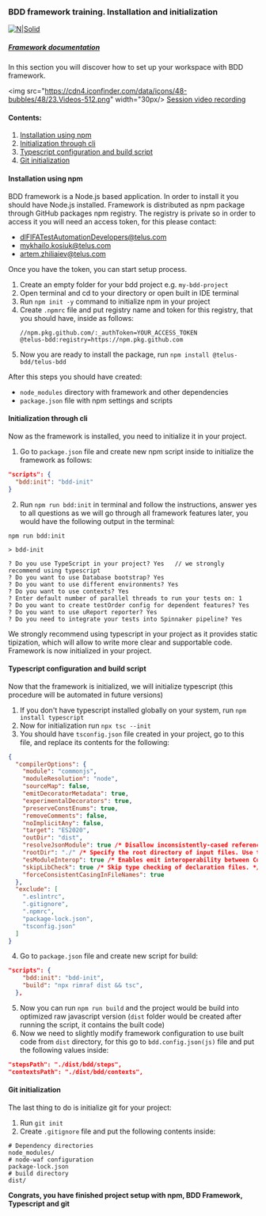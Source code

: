 ### BDD framework training. Installation and initialization

[![N|Solid](https://images.ctfassets.net/fikanzmkdlqn/5NoHRB1q6lrNzSSpekhrG5/cf22f3d7d9e82aed5e79659800458b57/TELUS_TAGLINE_HORIZONTAL_EN.svg)](https://www.telus.com/en/)

##### [Framework documentation](https://github.com/telus/telus-bdd-docs)

In this section you will discover how to set up your workspace with BDD framework.

<img src="https://cdn4.iconfinder.com/data/icons/48-bubbles/48/23.Videos-512.png" width="30px/> [Session video recording](https://drive.google.com/file/d/1wM_Fi1bEGYqYrdeNhSxLSDurDqwFUZQg/view?usp=sharing)

#### Contents:

1. [Installation using npm](#installation-using-npm)
2. [Initialization through cli](#initialization-through-cli)
3. [Typescript configuration and build script](#typescript-configuration-and-build-script)
4. [Git initialization](#git-initialization)

#### Installation using npm

BDD framework is a Node.js based application. In order to install it you should have Node.js installed.
Framework is distributed as npm package through GitHub packages npm registry.
The registry is private so in order to access it you will need an access token, for this please contact:

- dlFIFATestAutomationDevelopers@telus.com
- mykhailo.kosiuk@telus.com
- artem.zhiliaiev@telus.com

Once you have the token, you can start setup process.

1. Create an empty folder for your bdd project e.g. `my-bdd-project`
2. Open terminal and cd to your directory or open built in IDE terminal
3. Run `npm init -y` command to initialize npm in your project
4. Create `.npmrc` file and put registry name and token for this registry, that you should have, inside as follows:
   ```npmrc
   //npm.pkg.github.com/:_authToken=YOUR_ACCESS_TOKEN
   @telus-bdd:registry=https://npm.pkg.github.com
   ```
5. Now you are ready to install the package, run `npm install @telus-bdd/telus-bdd`

After this steps you should have created:

- `node_modules` directory with framework and other dependencies
- `package.json` file with npm settings and scripts

#### Initialization through cli

Now as the framework is installed, you need to initialize it in your project.

1. Go to `package.json` file and create new npm script inside to initialize the framework as follows:

```json
"scripts": {
  "bdd:init": "bdd-init"
}
```

2. Run `npm run bdd:init` in terminal and follow the instructions, answer yes to all questions as we will go through all framework features later, you would have the following output in the terminal:

```
npm run bdd:init

> bdd-init

? Do you use TypeScript in your project? Yes   // we strongly recommend using typescript
? Do you want to use Database bootstrap? Yes
? Do you want to use different environments? Yes
? Do you want to use contexts? Yes
? Enter default number of parallel threads to run your tests on: 1
? Do you want to create testOrder config for dependent features? Yes
? Do you want to use uReport reporter? Yes
? Do you need to integrate your tests into Spinnaker pipeline? Yes
```

We strongly recommend using typescript in your project as it provides static tipization, which will allow to write more clear and supportable code.
Framework is now initialized in your project.

#### Typescript configuration and build script

Now that the framework is initialized, we will initialize typescript (this procedure will be automated in future versions)

1. If you don't have typescript installed globally on your system, run `npm install typescript`
2. Now for initialization run `npx tsc --init`
3. You should have `tsconfig.json` file created in your project, go to this file, and replace its contents for the following:

```json
{
  "compilerOptions": {
    "module": "commonjs",
    "moduleResolution": "node",
    "sourceMap": false,
    "emitDecoratorMetadata": true,
    "experimentalDecorators": true,
    "preserveConstEnums": true,
    "removeComments": false,
    "noImplicitAny": false,
    "target": "ES2020",
    "outDir": "dist",
    "resolveJsonModule": true /* Disallow inconsistently-cased references to the same file. */,
    "rootDir": "./" /* Specify the root directory of input files. Use to control the output directory structure with --outDir. */,
    "esModuleInterop": true /* Enables emit interoperability between CommonJS and ES Modules via creation of namespace objects for all imports. Implies 'allowSyntheticDefaultImports'. */,
    "skipLibCheck": true /* Skip type checking of declaration files. */,
    "forceConsistentCasingInFileNames": true
  },
  "exclude": [
    ".eslintrc",
    ".gitignore",
    ".npmrc",
    "package-lock.json",
    "tsconfig.json"
  ]
}
```

4. Go to `package.json` file and create new script for build:

```json
"scripts": {
    "bdd:init": "bdd-init",
    "build": "npx rimraf dist && tsc",
  },
```

5. Now you can run `npm run build` and the project would be build into optimized raw javascript version (`dist` folder would be created after running the script, it contains the built code)
6. Now we need to slightly modify framework configuration to use built code from `dist` directory, for this go to `bdd.config.json(js)` file and put the following values inside:

```json
"stepsPath": "./dist/bdd/steps",
"contextsPath": "./dist/bdd/contexts",
```

#### Git initialization

The last thing to do is initialize git for your project:

1. Run `git init`
2. Create `.gitignore` file and put the following contents inside:

```gitignore
# Dependency directories
node_modules/
# node-waf configuration
package-lock.json
# build directory
dist/
```

**Congrats, you have finished project setup with npm, BDD Framework, Typescript and git**
